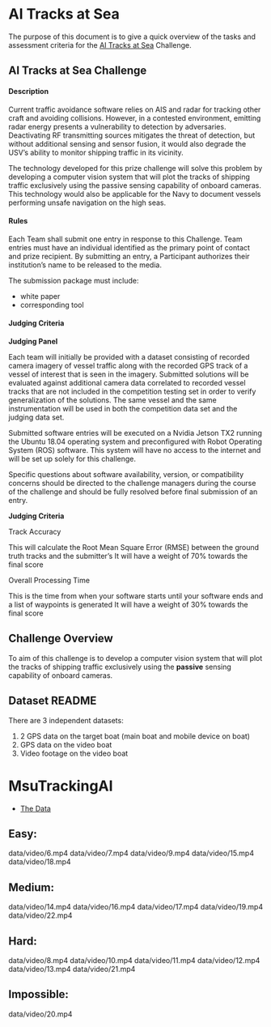 # AI Tracks at Sea

The purpose of this document is to give a quick overview of the tasks and assessment criteria for the [AI Tracks at Sea](https://urldefense.proofpoint.com/v2/url?u=https-3A__www.challenge.gov_challenge_AI-2Dtracks-2Dat-2Dsea_&d=DwMFaQ&c=0CCt47_3RbNABITTvFzZbA&r=dZo2HcoPtVrWSl5PTL0fWbxL8T2cOeHTSUoFQVj7Cd4&m=DatDTm7XdNK8lvuDPyscQhdQ183J69XjjY2FP8zumuU&s=anghwHCn8GmNXI331_rvYHSOT1DDGL5OWaDwxEkgr5o&e=) Challenge.

## AI Tracks at Sea Challenge

#### Description

Current traffic avoidance software relies on AIS and radar for tracking other craft and avoiding collisions. However, in a contested environment, emitting radar energy presents a vulnerability to detection by adversaries. Deactivating RF transmitting sources mitigates the threat of detection, but without additional sensing and sensor fusion, it would also degrade the USV’s ability to monitor shipping traffic in its vicinity.

The technology developed for this prize challenge will solve this problem by developing a computer vision system that will plot the tracks of shipping traffic exclusively using the passive sensing capability of onboard cameras. This technology would also be applicable for the Navy to document vessels performing unsafe navigation on the high seas.

#### Rules

Each Team shall submit one entry in response to this Challenge. Team entries must have an individual identified as the primary point of contact and prize recipient. By submitting an entry, a Participant authorizes their institution’s name to be released to the media.

The submission package must include:

* white paper
* corresponding tool

#### Judging Criteria

**Judging Panel**

Each team will initially be provided with a dataset consisting of recorded camera imagery of vessel traffic along with the recorded GPS track of a vessel of interest that is seen in the imagery. Submitted solutions will be evaluated against additional camera data correlated to recorded vessel tracks that are not included in the competition testing set in order to verify generalization of the solutions. The same vessel and the same instrumentation will be used in both the competition data set and the judging data set.

Submitted software entries will be executed on a Nvidia Jetson TX2 running the Ubuntu 18.04 operating system and preconfigured with Robot Operating System (ROS) software. This system will have no access to the internet and will be set up solely for this challenge.

Specific questions about software availability, version, or compatibility concerns should be directed to the challenge managers during the course of the challenge and should be fully resolved before final submission of an entry.

**Judging Criteria**

Track Accuracy

This will calculate the Root Mean Square Error (RMSE) between the ground truth tracks and the submitter’s
It will have a weight of 70% towards the final score

Overall Processing Time

This is the time from when your software starts until your software ends and a list of waypoints is generated
It will have a weight of 30% towards the final score

## Challenge Overview

To aim of this challenge is to develop a computer vision system that will plot the tracks of shipping traffic exclusively using the **passive** sensing capability of onboard cameras.

## Dataset README

There are 3 independent datasets:

1) 2 GPS data on the target boat (main boat and mobile device on boat)
2) GPS data on the video boat
3) Video footage on the video boat

# MsuTrackingAI

* [The Data](https://drive.google.com/drive/folders/1Eq7afvav49OmWo5iNSKL7fEJk-TGNp0V?usp=sharing)

## Easy:

data/video/6.mp4
data/video/7.mp4
data/video/9.mp4
data/video/15.mp4
data/video/18.mp4

## Medium:

data/video/14.mp4
data/video/16.mp4
data/video/17.mp4
data/video/19.mp4
data/video/22.mp4

## Hard:

data/video/8.mp4
data/video/10.mp4
data/video/11.mp4
data/video/12.mp4
data/video/13.mp4
data/video/21.mp4

## Impossible:

data/video/20.mp4
